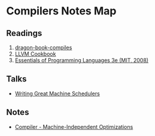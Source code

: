 # Compilers Notes Map

## Readings

1. [dragon-book-compiles](../../04-pdf/files/dragon-book-compiles.pdf)
2. [LLVM Cookbook](../../04-pdf/files/LLVM%20Cookbook.pdf)
3. [Essentials of Programming Languages 3e (MIT, 2008)](../../04-pdf/files/Essentials%20of%20Programming%20Languages%203e%20(MIT,%202008).pdf)

## Talks

- [Writing Great Machine Schedulers](../02-References/Writing%20Great%20Machine%20Schedulers.md)

## Notes

- [Compiler - Machine-Independent Optimizations](../05-Notes%20Block/Compiler%20-%20Machine-Independent%20Optimizations.md)
